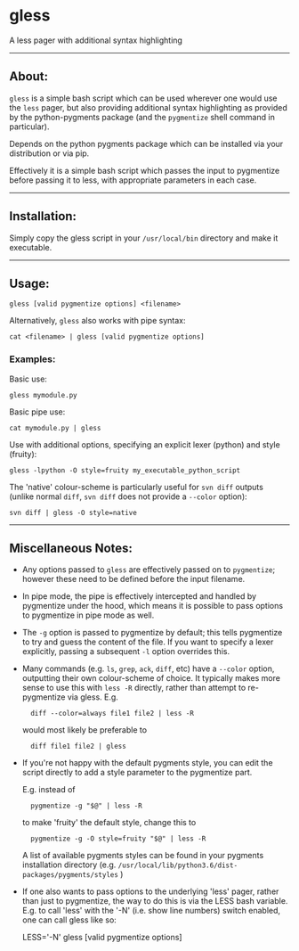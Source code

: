 # gless
A less pager with additional syntax highlighting

----
## About:

`gless` is a simple bash script which can be used wherever one would use the `less` pager, but also providing additional
syntax highlighting as provided by the python-pygments package (and the `pygmentize` shell command in particular).

Depends on the python pygments package which can be installed via your distribution or via pip.

Effectively it is a simple bash script which passes the input to pygmentize before passing it to less, with appropriate
parameters in each case.

----

## Installation:

Simply copy the gless script in your `/usr/local/bin` directory and make it executable.

----

## Usage:

    gless [valid pygmentize options] <filename>

Alternatively, `gless` also works with pipe syntax:

    cat <filename> | gless [valid pygmentize options]


### Examples:

Basic use:

    gless mymodule.py


Basic pipe use:

    cat mymodule.py | gless


Use with additional options, specifying an explicit lexer (python) and style (fruity):

    gless -lpython -O style=fruity my_executable_python_script


The 'native' colour-scheme is particularly useful for `svn diff` outputs (unlike normal `diff`, `svn diff` does not provide a `--color` option):

    svn diff | gless -O style=native

----

## Miscellaneous Notes:

- Any options passed to `gless` are effectively passed on to `pygmentize`; however these need to be defined before the input filename.

- In pipe mode, the pipe is effectively intercepted and handled by pygmentize under the hood, which means it is possible to pass options to pygmentize in pipe mode as well.

- The `-g` option is passed to pygmentize by default; this tells pygmentize to try and guess the content of the file. If you want to specify a lexer explicitly, passing a subsequent `-l` option overrides this.

- Many commands (e.g. `ls`, `grep`, `ack`, `diff`, etc) have a `--color` option, outputting their own colour-scheme of choice. It typically makes more sense to use this with `less -R` directly, rather than attempt to re-pygmentize via gless. E.g.

        diff --color=always file1 file2 | less -R

    would most likely be preferable to

        diff file1 file2 | gless

- If you're not happy with the default pygments style, you can edit the script directly to add a style parameter to the pygmentize part.

    E.g. instead of

        pygmentize -g "$@" | less -R

    to make 'fruity' the default style, change this to

        pygmentize -g -O style=fruity "$@" | less -R

    A list of available pygments styles can be found in your pygments installation directory (e.g. `/usr/local/lib/python3.6/dist-packages/pygments/styles` )

- If one also wants to pass options to the underlying 'less' pager, rather than just to pygmentize, the way to do this is via the LESS bash variable.  
  E.g. to call 'less' with the '-N' (i.e. show line numbers) switch enabled, one can call gless like so:

    LESS='-N' gless [valid pygmentize options] <filename>


